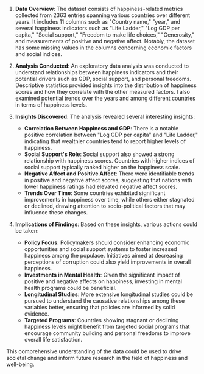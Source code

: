 1. **Data Overview**: The dataset consists of happiness-related metrics collected from 2363 entries spanning various countries over different years. It includes 11 columns such as "Country name," "year," and several happiness indicators such as "Life Ladder," "Log GDP per capita," "Social support," "Freedom to make life choices," "Generosity," and measurements of positive and negative affect. Notably, the dataset has some missing values in the columns concerning economic factors and social indices.

2. **Analysis Conducted**: An exploratory data analysis was conducted to understand relationships between happiness indicators and their potential drivers such as GDP, social support, and personal freedoms. Descriptive statistics provided insights into the distribution of happiness scores and how they correlate with the other measured factors. I also examined potential trends over the years and among different countries in terms of happiness levels.

3. **Insights Discovered**: The analysis revealed several interesting insights:
   - **Correlation Between Happiness and GDP**: There is a notable positive correlation between "Log GDP per capita" and "Life Ladder," indicating that wealthier countries tend to report higher levels of happiness.
   - **Social Support's Role**: Social support also showed a strong relationship with happiness scores. Countries with higher indices of social support typically ranked higher on the happiness scale.
   - **Negative Affect and Positive Affect**: There were identifiable trends in positive and negative affect scores, suggesting that nations with lower happiness ratings had elevated negative affect scores.
   - **Trends Over Time**: Some countries exhibited significant improvements in happiness over time, while others either stagnated or declined, drawing attention to socio-political factors that may influence these changes.

4. **Implications of Findings**: Based on these insights, various actions could be taken:
   - **Policy Focus**: Policymakers should consider enhancing economic opportunities and social support systems to foster increased happiness among the populace. Initiatives aimed at decreasing perceptions of corruption could also yield improvements in overall happiness.
   - **Investments in Mental Health**: Given the significant impact of positive and negative affects on happiness, investing in mental health programs could be beneficial.
   - **Longitudinal Studies**: More extensive longitudinal studies could be pursued to understand the causative relationships among these variables better, ensuring that policies are informed by solid evidence.
   - **Targeted Programs**: Countries showing stagnant or declining happiness levels might benefit from targeted social programs that encourage community building and personal freedoms to improve overall life satisfaction. 

This comprehensive understanding of the data could be used to drive societal change and inform future research in the field of happiness and well-being.